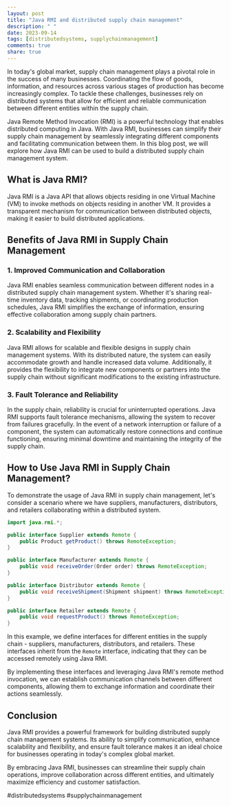 ```yaml
---
layout: post
title: "Java RMI and distributed supply chain management"
description: " "
date: 2023-09-14
tags: [distributedsystems, supplychainmanagement]
comments: true
share: true
---
```


In today's global market, supply chain management plays a pivotal role in the success of many businesses. Coordinating the flow of goods, information, and resources across various stages of production has become increasingly complex. To tackle these challenges, businesses rely on distributed systems that allow for efficient and reliable communication between different entities within the supply chain.

Java Remote Method Invocation (RMI) is a powerful technology that enables distributed computing in Java. With Java RMI, businesses can simplify their supply chain management by seamlessly integrating different components and facilitating communication between them. In this blog post, we will explore how Java RMI can be used to build a distributed supply chain management system.

## What is Java RMI?

Java RMI is a Java API that allows objects residing in one Virtual Machine (VM) to invoke methods on objects residing in another VM. It provides a transparent mechanism for communication between distributed objects, making it easier to build distributed applications.

## Benefits of Java RMI in Supply Chain Management

### 1. Improved Communication and Collaboration

Java RMI enables seamless communication between different nodes in a distributed supply chain management system. Whether it's sharing real-time inventory data, tracking shipments, or coordinating production schedules, Java RMI simplifies the exchange of information, ensuring effective collaboration among supply chain partners.

### 2. Scalability and Flexibility

Java RMI allows for scalable and flexible designs in supply chain management systems. With its distributed nature, the system can easily accommodate growth and handle increased data volume. Additionally, it provides the flexibility to integrate new components or partners into the supply chain without significant modifications to the existing infrastructure.

### 3. Fault Tolerance and Reliability

In the supply chain, reliability is crucial for uninterrupted operations. Java RMI supports fault tolerance mechanisms, allowing the system to recover from failures gracefully. In the event of a network interruption or failure of a component, the system can automatically restore connections and continue functioning, ensuring minimal downtime and maintaining the integrity of the supply chain.

## How to Use Java RMI in Supply Chain Management?

To demonstrate the usage of Java RMI in supply chain management, let's consider a scenario where we have suppliers, manufacturers, distributors, and retailers collaborating within a distributed system.

```java
import java.rmi.*;

public interface Supplier extends Remote {
    public Product getProduct() throws RemoteException;
}

public interface Manufacturer extends Remote {
    public void receiveOrder(Order order) throws RemoteException;
}

public interface Distributor extends Remote {
    public void receiveShipment(Shipment shipment) throws RemoteException;
}

public interface Retailer extends Remote {
    public void requestProduct() throws RemoteException;
}
```

In this example, we define interfaces for different entities in the supply chain - suppliers, manufacturers, distributors, and retailers. These interfaces inherit from the `Remote` interface, indicating that they can be accessed remotely using Java RMI.

By implementing these interfaces and leveraging Java RMI's remote method invocation, we can establish communication channels between different components, allowing them to exchange information and coordinate their actions seamlessly.

## Conclusion

Java RMI provides a powerful framework for building distributed supply chain management systems. Its ability to simplify communication, enhance scalability and flexibility, and ensure fault tolerance makes it an ideal choice for businesses operating in today's complex global market.

By embracing Java RMI, businesses can streamline their supply chain operations, improve collaboration across different entities, and ultimately maximize efficiency and customer satisfaction.

#distributedsystems #supplychainmanagement